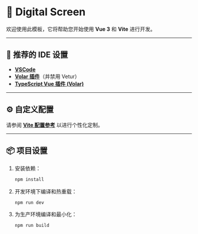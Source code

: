 # 🎨 **Digital Screen**

欢迎使用此模板，它将帮助您开始使用 **Vue 3** 和 **Vite** 进行开发。

---

## 🚀 **推荐的 IDE 设置**

- [**VSCode**](https://code.visualstudio.com/)  
- [**Volar 插件**](https://marketplace.visualstudio.com/items?itemName=Vue.volar)（并禁用 Vetur）  
- [**TypeScript Vue 插件 (Volar)**](https://marketplace.visualstudio.com/items?itemName=Vue.vscode-typescript-vue-plugin)

---

## ⚙️ **自定义配置**

请参阅 [**Vite 配置参考**](https://vitejs.dev/config/) 以进行个性化定制。

---

## 📦 **项目设置**

1. 安装依赖：

   ```bash
   npm install
   ```
2. 开发环境下编译和热重载：
   ```
   npm run dev
   ```
3. 为生产环境编译和最小化：
   ```
   npm run build
   ```
 
 
